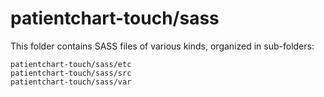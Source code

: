 # patientchart-touch/sass

This folder contains SASS files of various kinds, organized in sub-folders:

    patientchart-touch/sass/etc
    patientchart-touch/sass/src
    patientchart-touch/sass/var
